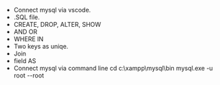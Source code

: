 - Connect mysql via vscode.
 - .SQL file.
 - CREATE, DROP, ALTER, SHOW
 - AND OR 
 - WHERE IN
 - Two keys as uniqe.
 - Join
 - field AS
 - Connect mysql via command line
    cd c:\xampp\mysql\bin
    mysql.exe -u root --root